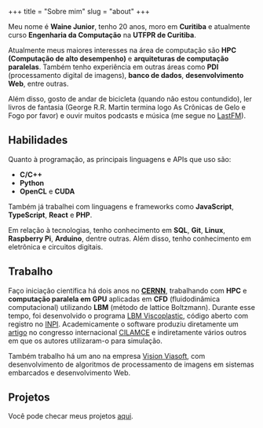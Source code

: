 +++
title = "Sobre mim"
slug = "about"
+++

Meu nome é **Waine Junior**, tenho 20 anos, moro em **Curitiba** e atualmente curso **Engenharia da Computação** na **UTFPR de Curitiba**.

Atualmente meus maiores interesses na área de computação são **HPC (Computação de alto desempenho)** e **arquiteturas de computação paralelas**. Também tenho experiência em outras áreas como **PDI** (processamento digital de imagens), **banco de dados**, **desenvolvimento Web**, entre outras.

Além disso, gosto de andar de bicicleta (quando não estou contundido), ler livros de fantasia (George R.R. Martin termina logo As Crônicas de Gelo e Fogo por favor) e ouvir muitos podcasts e música (me segue no [LastFM](https://www.last.fm/user/jr_waine)).

## Habilidades

Quanto à programação, as principais linguagens e APIs que uso são:

* **C/C++**
* **Python**
* **OpenCL** e **CUDA**

Também já trabalhei com linguagens e frameworks como **JavaScript**, **TypeScript**, **React** e **PHP**.

Em relação à tecnologias, tenho conhecimento em **SQL**, **Git**, **Linux**, **Raspberry Pi**, **Arduino**, dentre outras.
Além disso, tenho conhecimento em eletrônica e circuitos digitais.

## Trabalho

Faço iniciação científica há dois anos no **[CERNN](https://cernn.ct.utfpr.edu.br)**, trabalhando com **HPC** e **computação paralela em GPU** aplicadas em **CFD** (fluidodinâmica computacional) utilizando **LBM** (método de lattice Boltzmann). 
Durante esse tempo, foi desenvolvido o programa [LBM Viscoplastic](https://github.com/jrwaine/LBM-CERNN), código aberto com registro no [INPI](https://www.gov.br/inpi/pt-br). 
Academicamente o software produziu diretamente um [artigo](https://www.researchgate.net/publication/341522565_PERFORMANCE_ANALYSIS_OF_THE_LATTICE_BOLTZMANN_METHOD_IMPLEMENTATION_ON_GPU) no congresso internacional [CILAMCE](https://www.cilamce2019.com.br) e indiretamente vários outros em que os autores utilizaram-o para simulação.

Também trabalho há um ano na empresa [Vision Viasoft](https://viasoft.com.br/vision/), com desenvolvimento de algoritmos de processamento de imagens em sistemas embarcados e desenvolvimento Web.

## Projetos

Você pode checar meus projetos [aqui](/pt-br/projects).
